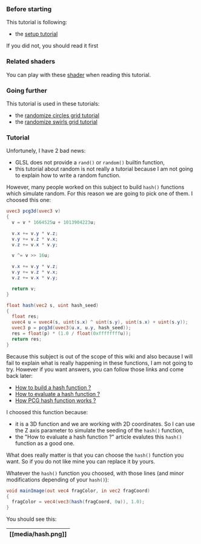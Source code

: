 ### Before starting

This tutorial is following:
- the [setup tutorial](Setup)

If you did not, you should read it first

### Related shaders

You can play with these [shader](https://www.shadertoy.com/view/XlGcRh) when
reading this tutorial.

### Going further

This tutorial is used in these tutorials:
- the [randomize circles grid tutorial](Randomize-circles-grid)
- the [randomize swirls grid tutorial](Randomize-swirls-grid)

### Tutorial

Unfortunely, I have 2 bad news:
- GLSL does not provide a `rand()` or `random()` builtin function,
- this tutorial about random is not really a tutorial because I am not going
to explain how to write a random function.

However, many people worked on this subject to build `hash()` functions which
simulate random. For this reason we are going to pick one of them. I choosed
this one:

```glsl
uvec3 pcg3d(uvec3 v)
{
  v = v * 1664525u + 1013904223u;

  v.x += v.y * v.z;
  v.y += v.z * v.x;
  v.z += v.x * v.y;

  v ^= v >> 16u;

  v.x += v.y * v.z;
  v.y += v.z * v.x;
  v.z += v.x * v.y;

  return v;
}

float hash(vec2 s, uint hash_seed)
{
  float res;
  uvec4 u = uvec4(s, uint(s.x) ^ uint(s.y), uint(s.x) + uint(s.y));
  uvec3 p = pcg3d(uvec3(u.x, u.y, hash_seed));
  res = float(p) * (1.0 / float(0xffffffffu));
  return res;
}
```

Because this subject is out of the scope of this wiki and also because I
will fail to explain what is really happening in these functions, I am not
going to try. However if you want answers, you can follow those links and come
back later:
- [How to build a hash function ?](https://nullprogram.com/blog/2018/07/31/)
- [How to evaluate a hash function ?](https://www.jcgt.org/published/0009/03/02/)
- [How PCG hash function works ?](https://www.pcg-random.org/paper.html)

I choosed this function because:
- it is a 3D function and we are working with 2D coordinates. So I can use the
Z axis parameter to simulate the seeding of the `hash()` function,
- the "How to evaluate a hash function ?" article evalutes this `hash()`
function as a good one.

What does really matter is that you can choose the `hash()` function you want.
So if you do not like mine you can replace it by yours.

Whatever the `hash()` function you choosed, with those lines (and minor
modifications depending of your `hash()`):
```glsl
void mainImage(out vec4 fragColor, in vec2 fragCoord)
{
  fragColor = vec4(vec3(hash(fragCoord, 0u)), 1.0);
}
```

You should see this:

|[[media/hash.png]]|
|:--:|
